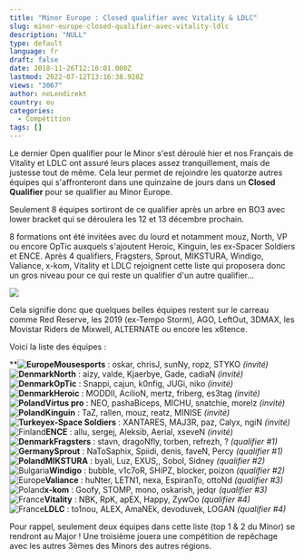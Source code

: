 ```yaml
---
title: "Minor Europe : Closed qualifier avec Vitality & LDLC"
slug: minor-europe-closed-qualifier-avec-vitality-ldlc
description: "NULL"
type: default
language: fr
draft: false
date: 2018-11-26T12:10:01.000Z
lastmod: 2022-07-12T13:16:38.928Z
views: "3067"
author: neLendirekt
country: eu
categories:
  - Compétition
tags: []
---
```

Le dernier Open qualifier pour le Minor s'est déroulé hier et nos Français de Vitality et LDLC ont assuré leurs places assez tranquillement, mais de justesse tout de même. Cela leur permet de rejoindre les quatorze autres équipes qui s'affronteront dans une quinzaine de jours dans un **Closed Qualifier** pour se qualifier au Minor Europe.

Seulement 8 équipes sortiront de ce qualifier après un arbre en BO3 avec lower bracket qui se déroulera les 12 et 13 décembre prochain. 

8 formations ont été invitées avec du lourd et notamment mouz, North, VP ou encore OpTic auxquels s'ajoutent Heroic, Kinguin, les ex-Spacer Soldiers et ENCE. Après 4 qualifiers, Fragsters, Sprout, MIKSTURA, Windigo, Valiance, x-kom, Vitality et LDLC rejoignent cette liste qui proposera donc un gros niveau pour ce qui reste un qualifier d'un autre qualifier...

![](/images/articles/5bfbd5b4c1d10/images/osCK2VDtckQobOfcgwes7s0B2Ep5TFooKzkf6JI4.jpeg)

Cela signifie donc que quelques belles équipes restent sur le carreau comme Red Reserve, les 2019 (ex-Tempo Storm), AGO, LeftOut, 3DMAX, les Movistar Riders de Mixwell, ALTERNATE ou encore les x6tence.

Voici la liste des équipes :

****![Europe](/images/countries/eu.svg)⁠Mousesports** : oskar, chrisJ, sunNy, ropz, STYKO _(invité)_  
**![Denmark](/images/countries/dk.svg)⁠North** : aizy, valde, Kjaerbye, Gade, cadiaN   _(invité)_  
**![Denmark](/images/countries/dk.svg)⁠OpTic** : Snappi, cajun, k0nfig, JUGi, niko _(invité)_  
**![Denmark](/images/countries/dk.svg)⁠Heroic** : MODDII, AcilioN, mertz, friberg, es3tag _(invité)_  
**![Poland](/images/countries/pl.svg)⁠Virtus pro** : NEO, pashaBiceps, MICHU, snatchie, morelz _(invité)_  
**![Poland](/images/countries/pl.svg)⁠Kinguin** : TaZ, rallen, mouz, reatz, MINISE _(invité)_  
**![Turkey](/images/countries/tr.svg)⁠ex-Space Soldiers** : XANTARES, MAJ3R, paz, Calyx, ngiN _(invité)_  
![Finland](/images/countries/fi.svg)⁠**ENCE** : allu, sergej, Aleksib, Aerial, xseveN _(invité)_  
**![Denmark](/images/countries/dk.svg)⁠Fragsters** : stavn, dragoNfly, torben, refrezh, ? _(qualifier #1)_  
**![Germany](/images/countries/de.svg)⁠Sprout** : NaToSaphix, Spiidi, denis, faveN, Percy _(qualifier #1)_  
**![Poland](/images/countries/pl.svg)⁠MIKSTURA** : byali, Luz, EXUS,, Sobol, Sidney _(qualifier #2)_  
![Bulgaria](/images/countries/bg.svg)⁠**Windigo** : bubble, v1c7oR, SHiPZ, blocker, poizon _(qualifier #2)_  
![Europe](/images/countries/eu.svg)⁠**Valiance** : huNter, LETN1, nexa, EspiranTo, ottoNd _(qualifier #3)_  
![Poland](/images/countries/pl.svg)⁠**x-kom** : Goofy, STOMP, mono, oskarish, jedqr _(qualifier #3)_  
![France](/images/countries/fr.svg)⁠**Vitality** : NBK, RpK, apEX, Happy, ZywOo _(qualifier #4)_  
![France](/images/countries/fr.svg)⁠**LDLC** : to1nou, ALEX, AmaNEk, devoduvek, LOGAN _(qualifier #4)_

Pour rappel, seulement deux équipes dans cette liste (top 1 & 2 du Minor) se rendront au Major ! Une troisième jouera une compétition de repêchage avec les autres 3èmes des Minors des autres régions.
